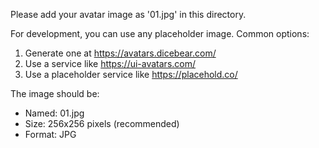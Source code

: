Please add your avatar image as '01.jpg' in this directory.

For development, you can use any placeholder image. Common options:
1. Generate one at https://avatars.dicebear.com/
2. Use a service like https://ui-avatars.com/
3. Use a placeholder service like https://placehold.co/

The image should be:
- Named: 01.jpg
- Size: 256x256 pixels (recommended)
- Format: JPG
